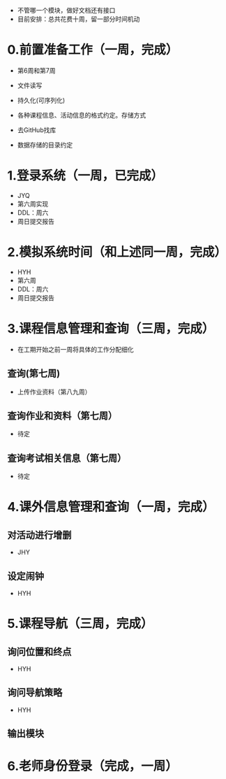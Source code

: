 - 不管哪一个模块，做好文档还有接口
- 目前安排：总共花费十周，留一部分时间机动

# 0.前置准备工作（一周，完成）

- 第6周和第7周

- 文件读写
- 持久化(可序列化)
- 各种课程信息、活动信息的格式约定。存储方式
- 去GitHub找库
- 数据存储的目录约定

# 1.登录系统（一周，已完成）

- JYQ
- 第六周实现
- DDL：周六
- 周日提交报告

# 2.模拟系统时间（和上述同一周，完成）

- HYH
- 第六周
- DDL：周六
- 周日提交报告

# 3.课程信息管理和查询（三周，完成）

- 在工期开始之前一周将具体的工作分配细化

## 查询(第七周)

- 上传作业资料（第八九周）

## 查询作业和资料（第七周）

- 待定

## 查询考试相关信息（第七周）

- 待定





# 4.课外信息管理和查询（一周，完成）

## 对活动进行增删

- JHY

## 设定闹钟

- HYH

# 5.课程导航（三周，完成）

## 询问位置和终点

- HYH

## 询问导航策略

- HYH

## 输出模块



# 6.老师身份登录（完成，一周）

